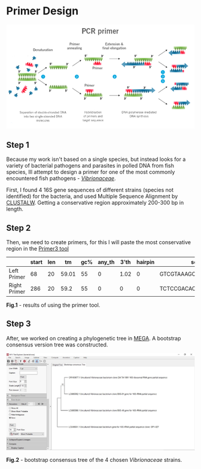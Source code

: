# Primer Design
![alt text](../images/PCR-primer-mechanism.jpg)
## Step 1
Because my work isn't based on a single species, but instead looks for a variety of bacterial pathogens and parasites in polled DNA from fish species, Ill attempt to design a primer for one of the most commonly encountered fish pathogens - [*Vibrionaceae*](https://en.wikipedia.org/wiki/Vibrionaceae).

First, I found 4 16S gene sequences of different strains (species not identified) for the bacteria, and used Multiple Sequence Alignment by [CLUSTALW](https://www.genome.jp/tools-bin/clustalw). Getting a conservative region approximately 200-300 bp in length. 
## Step 2
Then, we need to create primers, for this I will paste the most conservative region in the [Primer3 tool](https://primer3.ut.ee/)

|              | start | len | tm    | gc% | any_th | 3'th | hairpin | seq                  |
| ------------ | ----- | --- | ----- | --- | ------ | ---- | ------- | -------------------- |
| Left Primer  | 68    | 20  | 59.01 | 55  | 0      | 1.02 | 0       | GTCGTAAAGCTCTGTCGCAG |
| Right Primer | 286   | 20  | 59.2  | 55  | 0      | 0    | 0       | TCTCCGACACTCAAGCTACG |

**Fig.1** - results of using the primer tool.

## Step 3 
After, we worked on creating a phylogenetic tree in [MEGA](https://www.megasoftware.net/home). A bootstrap consensus version tree was constructed. 

![alt text](../images/bootstraptree.JPG)

**Fig.2** - bootstrap consensus tree of the 4 chosen *Vibrionaceae* strains. 